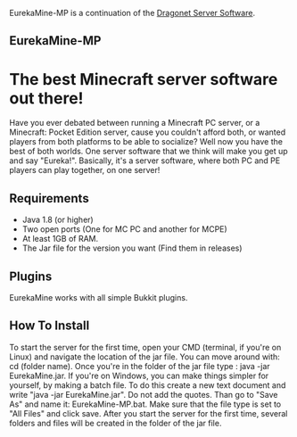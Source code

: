 EurekaMine-MP is a continuation of the [Dragonet Server Software](https://GitHub.com/DragonetMC/Dragonet).
## **EurekaMine-MP** ##

The **best** Minecraft server software out there!
========
Have you ever debated between running a Minecraft PC server, or a Minecraft: Pocket Edition server, cause you couldn't afford both, or wanted players from both platforms to be able to socialize? Well now you have the best of both worlds. One server software that we think will make you get up and say "Eureka!". Basically, it's a server software, where both PC and PE players can play together, on one server! 

## Requirements ##

 - Java 1.8 (or higher)
 - Two open ports (One for MC PC and another for MCPE)
 - At least 1GB of RAM.
 - The Jar file for the version you want (Find them in releases)
 
 ## Plugins ##
 EurekaMine works with all simple Bukkit plugins.

## How To Install ##

To start the server for the first time, open your CMD (terminal, if you're on Linux) and navigate the location of the jar file. You can move around with: cd (folder name). Once you're in the folder of the jar file type : java -jar EurekaMine.jar. If you're on Windows, you can make things simpler for yourself, by making a batch file. To do this create a new text document and write "java -jar EurekaMine.jar". Do not add the quotes. Than go to "Save As" and name it: EurekaMine-MP.bat. Make sure that the file type is set to "All Files" and click save. After you start the server for the first time, several folders and files will be created in the folder of the jar file. 
